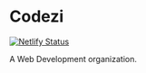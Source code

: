 # Codezi
[![Netlify Status](https://api.netlify.com/api/v1/badges/2ea61985-a943-49df-abbb-952cc51498c6/deploy-status)](https://app.netlify.com/sites/codezi/deploys)

A Web Development organization.